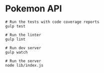 # Pokemon API

    # Run the tests with code coverage reports
    gulp test

    # Run the linter
    gulp lint

    # Run dev server
    gulp watch

    # Run the server
    node lib/index.js

